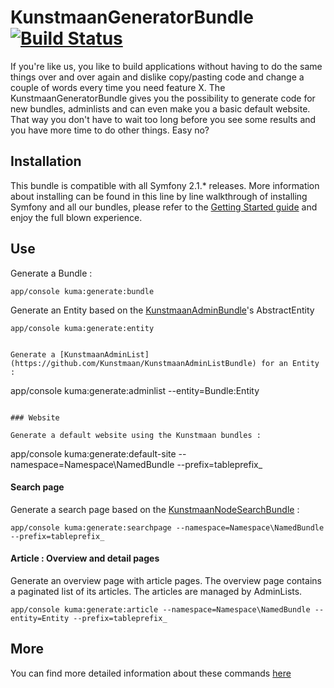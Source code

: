 # KunstmaanGeneratorBundle [![Build Status](https://travis-ci.org/Kunstmaan/KunstmaanGeneratorBundle.png?branch=master)](http://travis-ci.org/Kunstmaan/KunstmaanGeneratorBundle)

If you're like us, you like to build applications without having to do the same things over and over again and dislike copy/pasting code and change a couple of words every time you need feature X. The KunstmaanGeneratorBundle gives you the possibility to generate code for new bundles, adminlists and can even make you a basic default website. That way you don't have to wait too long before you see some results and you have more time to do other things. Easy no?

## Installation

This bundle is compatible with all Symfony 2.1.* releases. More information about installing can be found in this line by line walkthrough of installing Symfony and all our bundles, please refer to the [Getting Started guide](http://bundles.kunstmaan.be/doc/01_GettingStarted.html) and enjoy the full blown experience.

## Use

Generate a Bundle :

```
app/console kuma:generate:bundle
```

Generate an Entity based on the [KunstmaanAdminBundle](https://github.com/Kunstmaan/KunstmaanAdminBundle)'s AbstractEntity

```
app/console kuma:generate:entity
```

```

Generate a [KunstmaanAdminList](https://github.com/Kunstmaan/KunstmaanAdminListBundle) for an Entity :

```
app/console kuma:generate:adminlist --entity=Bundle:Entity
```

### Website

Generate a default website using the Kunstmaan bundles :

```
app/console kuma:generate:default-site --namespace=Namespace\NamedBundle --prefix=tableprefix_

#### Search page

Generate a search page based on the [KunstmaanNodeSearchBundle](https://github.com/Kunstmaan/KunstmaanNodeSearchBundle) :

```
app/console kuma:generate:searchpage --namespace=Namespace\NamedBundle --prefix=tableprefix_
```

#### Article : Overview and detail pages

Generate an overview page with article pages. The overview page contains a paginated list of its articles. The articles are managed by AdminLists.

```
app/console kuma:generate:article --namespace=Namespace\NamedBundle --entity=Entity --prefix=tableprefix_
```

## More

You can find more detailed information about these commands [here](https://github.com/Kunstmaan/KunstmaanGeneratorBundle/blob/master/Resources/doc/GeneratorBundle.md)

